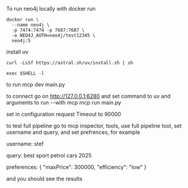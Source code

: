 To run neo4j locally with docker run
```
docker run \
  --name neo4j \
  -p 7474:7474 -p 7687:7687 \
  -e NEO4J_AUTH=neo4j/test12345 \
  neo4j:5
```

install uv
```
curl -LsSf https://astral.sh/uv/install.sh | sh

exec $SHELL -l
```

to run mcp dev main.py 

to connect go on http://127.0.0.1:6280 and set command to uv and arguments to run --with mcp mcp run main.py

set in configuration request Timeout to 90000

to test full pipeline go to mcp inspector, tools, use full pipeline tool, set username and query, and set prefrences, for example

username: stef

query: best sport petrol cars 2025

preferences: {
  "maxPrice": 300000,
  "efficiency": "low"
}

and you should see the results